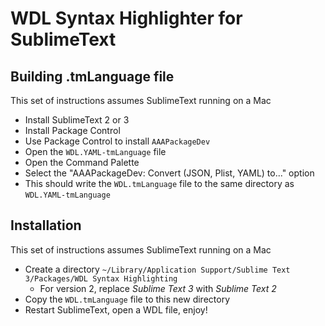 WDL Syntax Highlighter for SublimeText
======================================

Building .tmLanguage file
-------------------------
This set of instructions assumes SublimeText running on a Mac

* Install SublimeText 2 or 3
* Install Package Control
* Use Package Control to install `AAAPackageDev`
* Open the `WDL.YAML-tmLanguage` file
* Open the Command Palette
* Select the "AAAPackageDev: Convert (JSON, Plist, YAML) to..." option
* This should write the `WDL.tmLanguage` file to the same directory as `WDL.YAML-tmLanguage`

Installation
------------
This set of instructions assumes SublimeText running on a Mac

* Create a directory `~/Library/Application Support/Sublime Text 3/Packages/WDL Syntax Highlighting`
  * For version 2, replace *Sublime Text 3* with *Sublime Text 2*
* Copy the `WDL.tmLanguage` file to this new directory
* Restart SublimeText, open a WDL file, enjoy!
